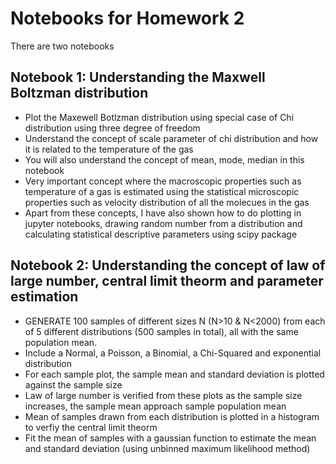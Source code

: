 # Notebooks for Homework 2
There are two notebooks 
## Notebook 1: Understanding the Maxwell Boltzman distribution
* Plot the Maxewell Botlzman distribution using special case of Chi distribution using three degree of freedom
* Understand the concept of scale parameter of chi distribution and how it is related to the temperature of the gas
* You will also understand the concept of mean, mode, median in this notebook
* Very important concept where the macroscopic properties such as temperature of a gas is estimated using the statistical microscopic properties such as velocity distribution of all the molecues in the gas
* Apart from these concepts, I have also shown how to do plotting in jupyter notebooks, drawing random number from a distribution and calculating statistical descriptive parameters using scipy package
## Notebook 2: Understanding the concept of law of large number, central limit theorm and parameter estimation
* GENERATE 100 samples of different sizes N (N>10 & N<2000) from each of 5 different distributions (500 samples in total), all with the same population mean.
* Include a Normal, a Poisson, a Binomial, a Chi-Squared and exponential distribution
* For each sample plot, the sample mean and standard deviation is plotted against the sample size
* Law of large number is verified from these plots as the sample size increases, the sample mean approach sample population mean
* Mean of samples drawn from each distribution is plotted in a histogram to verfiy the central limit theorm
* Fit the mean of samples with a gaussian function to estimate the mean and standard deviation (using unbinned maximum likelihood method)
